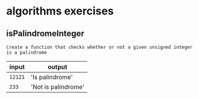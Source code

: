 # algorithms exercises

## isPalindromeInteger

`Create a function that checks whether or not a given unsigned integer is a palindrome`

input | output
----- | -------
`12121` | 'Is palindrome'
`233` | 'Not is palindrome'
